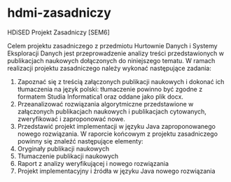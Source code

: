 # hdmi-zasadniczy
HDiSED Projekt Zasadniczy [SEM6]

Celem projektu zasadniczego z przedmiotu Hurtownie Danych i Systemy Eksploracji Danych jest przeprowadzenie analizy treści przedstawionych w publikacjach naukowych dołączonych do niniejszego tematu. W ramach realizacji projektu zasadniczego należy wykonać następujące zadania:
1. Zapoznać się z treścią załączonych publikacji naukowych i dokonać ich tłumaczenia na język polski: tłumaczenie powinno być zgodne z formatem Studia Informatica1 oraz oddane jako plik docx.
2. Przeanalizować rozwiązania algorytmiczne przedstawione w załączonych publikacjach naukowych i publikacjach cytowanych, zweryfikować i zaproponować nowe.
3. Przedstawić projekt implementacji w języku Java zaproponowanego nowego rozwiązania.
W raporcie końcowym z projektu zasadniczego powinny się znaleźć następujące elementy:
1. Oryginały publikacji naukowych
2. Tłumaczenie publikacji naukowych
3. Raport z analizy weryfikującej i nowego rozwiązania
4. Projekt implementacyjny i źródła w języku Java nowego rozwiązania